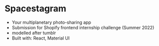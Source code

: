 # Spacestagram

- Your multiplanetary photo-sharing app
- Submission for Shopify frontend internship challenge (Summer 2022)
- modelled after tumblr
- Built with: React, Material UI
